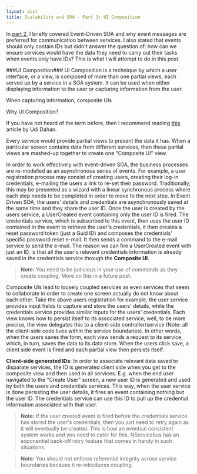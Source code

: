 ```yaml
---
layout: post
title: Scalability and SOA - Part 3: UI Composition
---
```


In [part 2](http://www.ashrafmageed.com/Scalability), I briefly covered Event-Driven SOA and why event messages are preferred for communication between services. I also stated that events should only contain IDs but didn't answer the question of: how can we ensure services would have the data they need to carry out their tasks when events only have IDs? This is what I will attempt to do in this post.

###UI Composition###
UI Composition is a technique by which a user interface, or a view, is composed of more than one partial views, each served up by a service in a SOA system. It can be used when either displaying information to the user or capturing information from the user.

When capturing information, composite UIs

Why UI Composition?

If you have not heard of the term before, then I recommend reading [this](http://www.udidahan.com/2012/06/23/ui-composition-techniques-for-correct-service-boundaries/) article by Udi Dahan.

Every service would provide partial views to present the data it has. When a particular screen contains data from different services, then these partial views are mashed-up together to create one "Composite UI" view.

In order to work effectively with event-driven SOA, the business processes are re-modelled as an asynchronous series of events. For example, a user registration process may consist of creating users, creating their log-in credentials, e-mailing the users a link to re-set their password. Traditionally, this may be presented as a wizard with a linear synchronous process where each step needs to be completed in order to move to the next step. In Event Driven SOA, the users' details and credentials are  asynchronously saved at the same time and they share the user ID. Once the user is created by the users service, a UserCreated event containing only the user ID  is fired. The credentials service, which is subscribed to this event, then uses the user ID contained in the event to retrieve the user's credentials, it then creates a reset password token (just a Guid ID) and composes the credentials' specific password reset e-mail. It then sends a command to the e-mail service to send the e-mail. The reason we can fire a UserCreated event with just an ID, is that all the user's relevant credentials information is already saved in the credentials service through the **Composite UI**.

> **Note:** You need to be judicious in your use of commands as they create coupling. More on this in a future post.

Composite UIs lead to loosely coupled services as even services that seem to collaborate in order to create one screen actually do not know about each other. Take the above users registration for example, the user service provides input fields to capture and store the users' details, while the credentials service provides similar inputs for the users' credentials.  Each view knows how to persist itself to its associated service; well, to be more precise, the view delegates this to a client-side controller/service (Note: all the client-side code lives within the service boundaries). In other words, when the users saves the form, each view sends a request to its service, which, in turn, saves the data to its data store. When the users click save, a client side event is fired and each partial view then persists itself.

**Client-side generated IDs:** In order to associate relevant data saved to disparate services, the ID is generated client side when you get to the composite view and then used in all services. E.g. when the end user navigated to the "Create User" screen, a new user ID is generated and used by both the users and credentials services. This way, when the user service is done persisting the user details, it fires an event containing nothing but the user ID. The credentials service can use this ID to pull up the credential information associated with that user.

> **Note:** If the user created event is fired before the credentials service has stored the user's credentials, then you just need to retry again as it will eventually be created. This is how an eventual consistent system works and you need to cater for this. NServicebus has an exponential back-off retry feature that comes in handy in such situations.

>**Note:** You should not enforce referential integrity across service boundaries because it re-introduces coupling.

